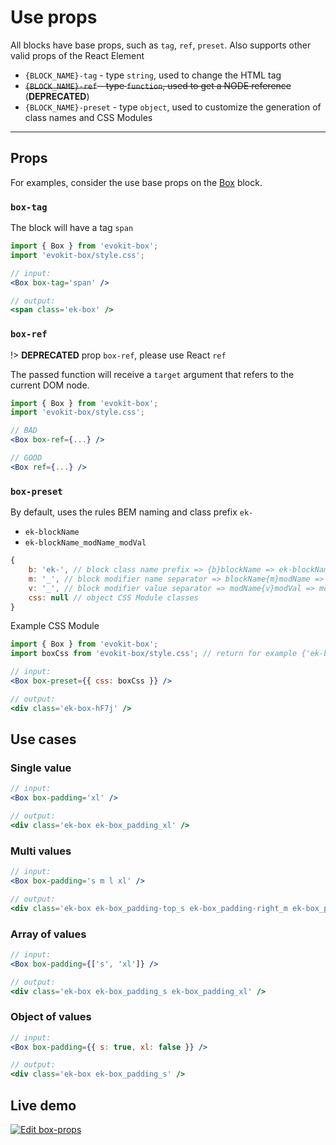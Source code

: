[evokit-box]: /packages/evokit-box/

# Use props

All blocks have base props, such as `tag`, `ref`, `preset`. Also supports other valid props of the React Element

- `{BLOCK_NAME}-tag` - type `string`, used to change the HTML tag
- ~~`{BLOCK_NAME}-ref` - type `function`, used to get a NODE reference~~ (**DEPRECATED**)
- `{BLOCK_NAME}-preset` - type `object`, used to customize the generation of class names and CSS Modules

---

## Props

For examples, consider the use base props on the [Box][evokit-box] block.

### `box-tag`

The block will have a tag `span`

```jsx
import { Box } from 'evokit-box';
import 'evokit-box/style.css';

// input:
<Box box-tag='span' />

// output:
<span class='ek-box' />
```

### `box-ref`

!> **DEPRECATED** prop `box-ref`, please use React `ref`

The passed function will receive a `target` argument that refers to the current DOM node.

```jsx
import { Box } from 'evokit-box';
import 'evokit-box/style.css';

// BAD
<Box box-ref={...} />

// GOOD
<Box ref={...} />
```

### `box-preset`

By default, uses the rules BEM naming and class prefix `ek-`
- `ek-blockName`
- `ek-blockName_modName_modVal`

```js
{
    b: 'ek-', // block class name prefix => {b}blockName => ek-blockName
    m: '_', // block modifier name separator => blockName{m}modName => blockName_modName
    v: '_', // block modifier value separator => modName{v}modVal => modName_modVal
    css: null // object CSS Module classes
}
```

Example CSS Module

```jsx
import { Box } from 'evokit-box';
import boxCss from 'evokit-box/style.css'; // return for example {'ek-box': 'ek-box-hF7j'};

// input:
<Box box-preset={{ css: boxCss }} />

// output:
<div class='ek-box-hF7j' />

```

## Use cases

### Single value

```jsx
// input:
<Box box-padding='xl' />

// output:
<div class='ek-box ek-box_padding_xl' />
```

### Multi values

```jsx
// input:
<Box box-padding='s m l xl' />

// output:
<div class='ek-box ek-box_padding-top_s ek-box_padding-right_m ek-box_padding-bottom_l ek-box_padding-left_xl' />
```
### Array of values

```jsx
// input:
<Box box-padding={['s', 'xl']} />

// output:
<div class='ek-box ek-box_padding_s ek-box_padding_xl' />
```

### Object of values

```jsx
// input:
<Box box-padding={{ s: true, xl: false }} />

// output:
<div class='ek-box ek-box_padding_s' />
```

## Live demo

[![Edit box-props](https://codesandbox.io/static/img/play-codesandbox.svg)](https://codesandbox.io/embed/boxprops-dn6w9?fontsize=14&runonclick=0 ':include :type=iframe width=100% height=700px')
